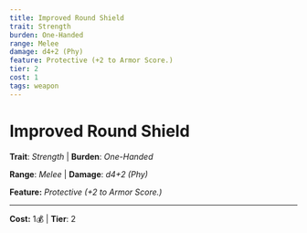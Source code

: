 ```yaml
---
title: Improved Round Shield
trait: Strength
burden: One-Handed
range: Melee
damage: d4+2 (Phy)
feature: Protective (+2 to Armor Score.)
tier: 2
cost: 1
tags: weapon
---
```

# Improved Round Shield

**Trait**: _Strength_ | **Burden**: _One-Handed_

**Range**: _Melee_ | **Damage**: _d4+2 (Phy)_

**Feature:** _Protective (+2 to Armor Score.)_

___
**Cost:** 1💰 | **Tier**: 2
